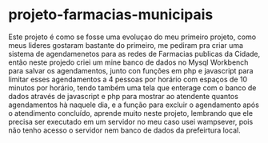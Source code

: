 # projeto-farmacias-municipais

Este projeto é como se fosse uma evoluçao do meu primeiro projeto, como meus lideres gostaram 
bastante do primeiro, me pediram pra criar uma sistema de agendamenetos para as redes de Farmacias publicas 
da Cidade, então neste projedo criei um mine banco de dados no Mysql Workbench para salvar os agendamentos,
junto con funções em php e javascript para limitar esses agendamentos a 4 pessoas por horário com espaços 
de 10 minutos por horário, tendo também uma tela que enterage com o banco de dados através de javascript e php
para mostrar ao atendente quantos agendamentos hà naquele dia, e a função para excluir o agendamento após o 
atendimento concluído, aprende muito neste projeto, lembrando que ele precisa ser executado em um servidor 
no meu caso usei wampsever, pois não tenho acesso o servidor nem banco de dados da prefeirtura local.
